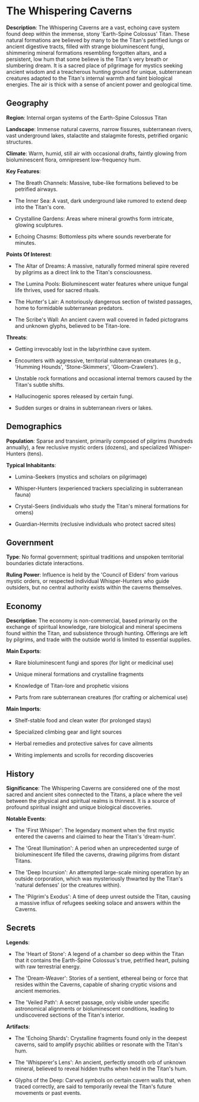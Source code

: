 
# The Whispering Caverns
**Description**: The Whispering Caverns are a vast, echoing cave system found deep within the immense, stony 'Earth-Spine Colossus' Titan. These natural formations are believed by many to be the Titan's petrified lungs or ancient digestive tracts, filled with strange bioluminescent fungi, shimmering mineral formations resembling forgotten altars, and a persistent, low hum that some believe is the Titan's very breath or slumbering dream. It is a sacred place of pilgrimage for mystics seeking ancient wisdom and a treacherous hunting ground for unique, subterranean creatures adapted to the Titan's internal warmth and faint biological energies. The air is thick with a sense of ancient power and geological time.


## Geography
**Region**: Internal organ systems of the Earth-Spine Colossus Titan

**Landscape**: Immense natural caverns, narrow fissures, subterranean rivers, vast underground lakes, stalactite and stalagmite forests, petrified organic structures.

**Climate**: Warm, humid, still air with occasional drafts, faintly glowing from bioluminescent flora, omnipresent low-frequency hum.

**Key Features**:
- The Breath Channels: Massive, tube-like formations believed to be petrified airways.

- The Inner Sea: A vast, dark underground lake rumored to extend deep into the Titan's core.

- Crystalline Gardens: Areas where mineral growths form intricate, glowing sculptures.

- Echoing Chasms: Bottomless pits where sounds reverberate for minutes.

**Points Of Interest**:
- The Altar of Dreams: A massive, naturally formed mineral spire revered by pilgrims as a direct link to the Titan's consciousness.

- The Lumina Pools: Bioluminescent water features where unique fungal life thrives, used for sacred rituals.

- The Hunter's Lair: A notoriously dangerous section of twisted passages, home to formidable subterranean predators.

- The Scribe's Wall: An ancient cavern wall covered in faded pictograms and unknown glyphs, believed to be Titan-lore.

**Threats**:
- Getting irrevocably lost in the labyrinthine cave system.

- Encounters with aggressive, territorial subterranean creatures (e.g., 'Humming Hounds', 'Stone-Skimmers', 'Gloom-Crawlers').

- Unstable rock formations and occasional internal tremors caused by the Titan's subtle shifts.

- Hallucinogenic spores released by certain fungi.

- Sudden surges or drains in subterranean rivers or lakes.


## Demographics
**Population**: Sparse and transient, primarily composed of pilgrims (hundreds annually), a few reclusive mystic orders (dozens), and specialized Whisper-Hunters (tens).

**Typical Inhabitants**:
- Lumina-Seekers (mystics and scholars on pilgrimage)

- Whisper-Hunters (experienced trackers specializing in subterranean fauna)

- Crystal-Seers (individuals who study the Titan's mineral formations for omens)

- Guardian-Hermits (reclusive individuals who protect sacred sites)


## Government
**Type**: No formal government; spiritual traditions and unspoken territorial boundaries dictate interactions.

**Ruling Power**: Influence is held by the 'Council of Elders' from various mystic orders, or respected individual Whisper-Hunters who guide outsiders, but no central authority exists within the caverns themselves.


## Economy
**Description**: The economy is non-commercial, based primarily on the exchange of spiritual knowledge, rare biological and mineral specimens found within the Titan, and subsistence through hunting. Offerings are left by pilgrims, and trade with the outside world is limited to essential supplies.

**Main Exports**:
- Rare bioluminescent fungi and spores (for light or medicinal use)

- Unique mineral formations and crystalline fragments

- Knowledge of Titan-lore and prophetic visions

- Parts from rare subterranean creatures (for crafting or alchemical use)

**Main Imports**:
- Shelf-stable food and clean water (for prolonged stays)

- Specialized climbing gear and light sources

- Herbal remedies and protective salves for cave ailments

- Writing implements and scrolls for recording discoveries


## History
**Significance**: The Whispering Caverns are considered one of the most sacred and ancient sites connected to the Titans, a place where the veil between the physical and spiritual realms is thinnest. It is a source of profound spiritual insight and unique biological discoveries.

**Notable Events**:
- The 'First Whisper': The legendary moment when the first mystic entered the caverns and claimed to hear the Titan's 'dream-hum'.

- The 'Great Illumination': A period when an unprecedented surge of bioluminescent life filled the caverns, drawing pilgrims from distant Titans.

- The 'Deep Incursion': An attempted large-scale mining operation by an outside corporation, which was mysteriously thwarted by the Titan's 'natural defenses' (or the creatures within).

- The 'Pilgrim's Exodus': A time of deep unrest outside the Titan, causing a massive influx of refugees seeking solace and answers within the Caverns.


## Secrets
**Legends**:
- The 'Heart of Stone': A legend of a chamber so deep within the Titan that it contains the Earth-Spine Colossus's true, petrified heart, pulsing with raw terrestrial energy.

- The 'Dream-Weaver': Stories of a sentient, ethereal being or force that resides within the Caverns, capable of sharing cryptic visions and ancient memories.

- The 'Veiled Path': A secret passage, only visible under specific astronomical alignments or bioluminescent conditions, leading to undiscovered sections of the Titan's interior.

**Artifacts**:
- The 'Echoing Shards': Crystalline fragments found only in the deepest caverns, said to amplify psychic abilities or resonate with the Titan's hum.

- The 'Whisperer's Lens': An ancient, perfectly smooth orb of unknown mineral, believed to reveal hidden truths when held in the Titan's hum.

- Glyphs of the Deep: Carved symbols on certain cavern walls that, when traced correctly, are said to temporarily reveal the Titan's future movements or past events.

